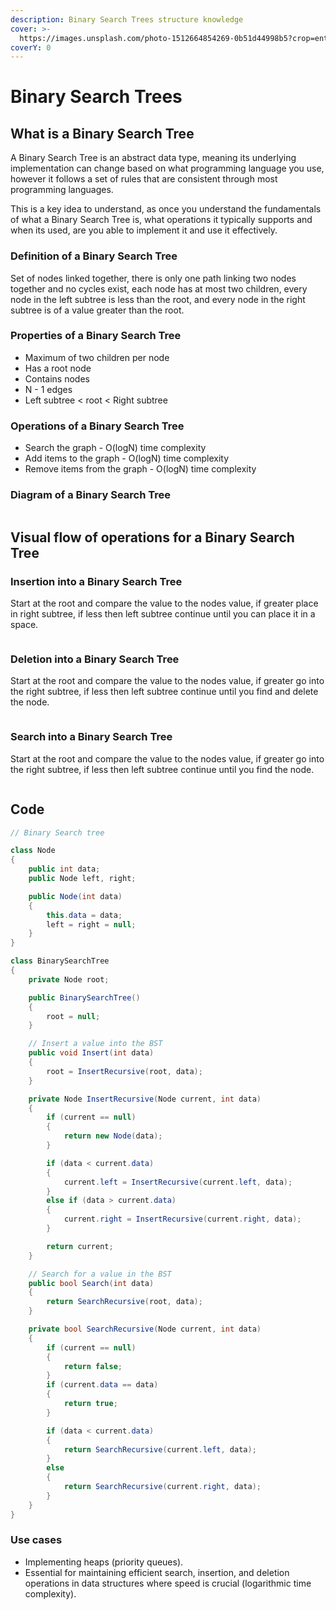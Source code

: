 ```yaml
---
description: Binary Search Trees structure knowledge
cover: >-
  https://images.unsplash.com/photo-1512664854269-0b51d44998b5?crop=entropy&cs=srgb&fm=jpg&ixid=M3wxOTcwMjR8MHwxfHNlYXJjaHwyfHxncmVhdGVyfGVufDB8fHx8MTcxMDY3NjU2Mnww&ixlib=rb-4.0.3&q=85
coverY: 0
---
```


# Binary Search Trees

## What is a Binary Search Tree

A Binary Search Tree is an abstract data type, meaning its underlying implementation can change based on what programming language you use, however it follows a set of rules that are consistent through most programming languages.

This is a key idea to understand, as once you understand the fundamentals of what a Binary Search Tree is, what operations it typically supports and when its used, are you able to implement it and use it effectively.

### Definition of a Binary Search Tree

Set of nodes linked together, there is only one path linking two nodes together and no cycles exist, each node has at most two children, every node in the left subtree is less than the root, and every node in the right subtree is of a value greater than the root.

### Properties of a Binary Search Tree

* Maximum of two children per node
* Has a root node
* Contains nodes
* N - 1 edges
* Left subtree < root < Right subtree

### Operations of a Binary Search Tree

* Search the graph - O(logN) time complexity&#x20;
* Add items to the graph - O(logN) time complexity&#x20;
* Remove items from the graph - O(logN) time complexity&#x20;

### Diagram of a Binary Search Tree

<figure><img src="../../.gitbook/assets/bst-21.png" alt=""><figcaption></figcaption></figure>

## Visual flow of operations for a Binary Search Tree

### Insertion into a Binary Search Tree

Start at the root and compare the value to the nodes value, if greater place in right subtree, if less then left subtree continue until you can place it in a space.

<figure><img src="../../.gitbook/assets/BST-insertion-animation.gif" alt=""><figcaption></figcaption></figure>

### Deletion into a Binary Search Tree

Start at the root and compare the value to the nodes value, if greater go into the right subtree, if less then left subtree continue until you find and delete the node.

<figure><img src="../../.gitbook/assets/leafnodedeleted.gif" alt=""><figcaption></figcaption></figure>

### Search into a Binary Search Tree

Start at the root and compare the value to the nodes value, if greater go into the right subtree, if less then left subtree continue until you find the node.

<figure><img src="../../.gitbook/assets/Binary_search_tree_example.gif" alt=""><figcaption></figcaption></figure>

## Code

```csharp
// Binary Search tree

class Node
{
    public int data;
    public Node left, right;

    public Node(int data)
    {
        this.data = data;
        left = right = null;
    }
}

class BinarySearchTree
{
    private Node root; 

    public BinarySearchTree()
    {
        root = null;
    }

    // Insert a value into the BST
    public void Insert(int data)
    {
        root = InsertRecursive(root, data);
    }

    private Node InsertRecursive(Node current, int data)
    {
        if (current == null)
        {
            return new Node(data);
        }

        if (data < current.data)
        {
            current.left = InsertRecursive(current.left, data);
        }
        else if (data > current.data)
        {
            current.right = InsertRecursive(current.right, data);
        }

        return current; 
    }

    // Search for a value in the BST
    public bool Search(int data)
    {
        return SearchRecursive(root, data);
    }

    private bool SearchRecursive(Node current, int data)
    {
        if (current == null)
        {
            return false;
        }
        if (current.data == data)
        {
            return true; 
        }

        if (data < current.data)
        {
            return SearchRecursive(current.left, data);
        }
        else 
        {
            return SearchRecursive(current.right, data);
        }
    }
}


```

### Use cases&#x20;

* Implementing heaps (priority queues).
* Essential for maintaining efficient search, insertion, and deletion operations in data structures where speed is crucial (logarithmic time complexity).
